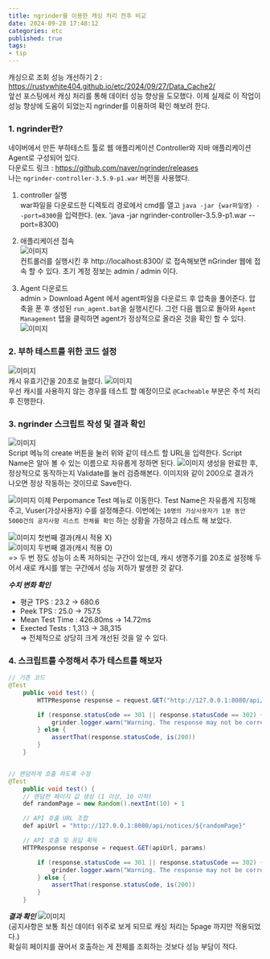 ```yaml
---
title: ngrinder를 이용한 캐싱 처리 전후 비교   
date: 2024-09-28 17:48:12
categories: etc    
published: true 
tags:
- tip    
---
```


캐싱으로 조회 성능 개선하기 2 : https://rustywhite404.github.io/etc/2024/09/27/Data_Cache2/  
앞선 포스팅에서 캐싱 처리를 통해 데이터 성능 향상을 도모했다. 이제 실제로 이 작업이 성능 향상에 도움이 되었는지 ngrinder를 이용하여 확인 해보려 한다. 


### 1. ngrinder란?        
네이버에서 만든 부하테스트 툴로 웹 애플리케이션 Controller와 자바 애플리케이션 Agent로 구성되어 있다.  
다운로드 링크 : https://github.com/naver/ngrinder/releases  
나는 `ngrinder-controller-3.5.9-p1.war` 버전을 사용했다.  

1. controller 실행  
war파일을 다운로드한 디렉토리 경로에서 cmd를 열고 `java -jar {war파일명} --port=8300`을 입력한다. (ex. 'java -jar ngrinder-controller-3.5.9-p1.war --port=8300)  

2. 애플리케이션 접속  
![이미지](https://i.imgur.com/o4FYug2.png)  
컨트롤러를 실행시킨 후 http://localhost:8300/ 로 접속해보면 nGrinder 웹에 접속 할 수 있다. 초기 계정 정보는 admin / admin 이다.  

3. Agent 다운로드  
admin > Download Agent 에서 agent파일을 다운로드 후 압축을 풀어준다. 압축을 푼 후 생성된 `run_agent.bat`을 실행시킨다. 그런 다음 웹으로 돌아와 `Agent Management` 탭을 클릭하면 agent가 정상적으로 올라온 것을 확인 할 수 있다.  
![이미지](https://i.imgur.com/YyDrMgL.png) 


### 2. 부하 테스트를 위한 코드 설정    
![이미지](https://i.imgur.com/FH6DQwS.png)  
캐시 유효기간을 20초로 늘렸다. 
![이미지](https://i.imgur.com/LWpUwZ1.png)  
우선 캐시를 사용하지 않는 경우를 테스트 할 예정이므로 `@Cacheable` 부분은 주석 처리 후 진행한다.  

### 3. ngrinder 스크립트 작성 및 결과 확인   
![이미지](https://i.imgur.com/GXZyZIc.png)  
Script 메뉴의 create 버튼을 눌러 위와 같이 테스트 할 URL을 입력한다. Script Name은 알아 볼 수 있는 이름으로 자유롭게 정하면 된다. 
![이미지](https://i.imgur.com/EULDUpd.png) 
생성을 완료한 후, 정상적으로 동작하는지 Validate를 눌러 검증해본다. 이미지와 같이 200으로 결과가 나오면 정상 작동하는 것이므로 Save한다. 

![이미지](https://i.imgur.com/2Vqfmg8.png) 
이제 Perpomance Test 메뉴로 이동한다. Test Name은 자유롭게 지정해주고, Vuser(가상사용자) 수를 설정해준다. 이번에는 `10명의 가상사용자가 1분 동안 5000건의 공지사항 리스트 전체를 확인` 하는 상황을 가정하고 테스트 해 보았다. 

![이미지](https://i.imgur.com/nVDSN8j.png) 
첫번째 결과(캐시 적용 X)  
![이미지](https://i.imgur.com/DpaQDEg.png) 
두번째 결과(캐시 적용 O)  
=> 두 번 정도 성능이 소폭 저하되는 구간이 있는데, 캐시 생명주기를 20초로 설정해 두어서 새로 캐시를 쌓는 구간에서 성능 저하가 발생한 것 같다.   

***수치 변화 확인***  
- 평균 TPS : 23.2 → 680.6  
- Peek TPS : 25.0 → 757.5  
- Mean Test Time : 426.80ms → 14.72ms  
- Exected Tests : 1,313 → 38,315  
=> 전체적으로 상당히 크게 개선된 것을 알 수 있다.  

### 4. 스크립트를 수정해서 추가 테스트를 해보자  
```java   
// 기존 코드
@Test
	public void test() {
		HTTPResponse response = request.GET("http://127.0.0.1:8080/api/notices", params)

		if (response.statusCode == 301 || response.statusCode == 302) {
			grinder.logger.warn("Warning. The response may not be correct. The response code was {}.", response.statusCode)
		} else {
			assertThat(response.statusCode, is(200))
		}
	}


// 랜덤하게 호출 하도록 수정
@Test
	public void test() {
	// 랜덤한 페이지 값 생성 (1 이상, 10 이하)
    def randomPage = new Random().nextInt(10) + 1

    // API 호출 URL 조합
    def apiUrl = "http://127.0.0.1:8080/api/notices/${randomPage}"

    // API 호출 및 응답 획득
    HTTPResponse response = request.GET(apiUrl, params)

		if (response.statusCode == 301 || response.statusCode == 302) {
			grinder.logger.warn("Warning. The response may not be correct. The response code was {}.", response.statusCode)
		} else {
			assertThat(response.statusCode, is(200))
		}
	}
```  
***결과 확인*** 
![이미지](https://i.imgur.com/nXrtm3n.png)  
(공지사항은 보통 최신 데이터 위주로 보게 되므로 캐싱 처리는 5page 까지만 적용되었다.)  
확실히 페이지를 끊어서 호출하는 게 전체를 조회하는 것보다 성능 부담이 적다.  
